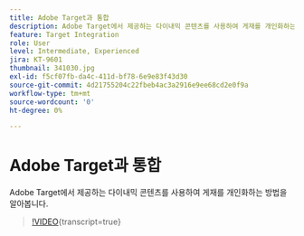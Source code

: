 ```yaml
---
title: Adobe Target과 통합
description: Adobe Target에서 제공하는 다이내믹 콘텐츠를 사용하여 게재를 개인화하는 방법을 알아봅니다.
feature: Target Integration
role: User
level: Intermediate, Experienced
jira: KT-9601
thumbnail: 341030.jpg
exl-id: f5cf07fb-da4c-411d-bf78-6e9e83f43d30
source-git-commit: 4d21755204c22fbeb4ac3a2916e9ee68cd2e0f9a
workflow-type: tm+mt
source-wordcount: '0'
ht-degree: 0%

---
```


# Adobe Target과 통합

Adobe Target에서 제공하는 다이내믹 콘텐츠를 사용하여 게재를 개인화하는 방법을 알아봅니다.

>[!VIDEO](https://video.tv.adobe.com/v/341030?quality=12&learn=on){transcript=true}
